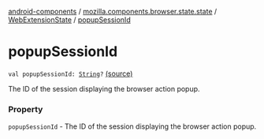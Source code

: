 [android-components](../../index.md) / [mozilla.components.browser.state.state](../index.md) / [WebExtensionState](index.md) / [popupSessionId](./popup-session-id.md)

# popupSessionId

`val popupSessionId: `[`String`](https://kotlinlang.org/api/latest/jvm/stdlib/kotlin/-string/index.html)`?` [(source)](https://github.com/mozilla-mobile/android-components/blob/master/components/browser/state/src/main/java/mozilla/components/browser/state/state/WebExtensionState.kt#L35)

The ID of the session displaying
the browser action popup.

### Property

`popupSessionId` - The ID of the session displaying
the browser action popup.